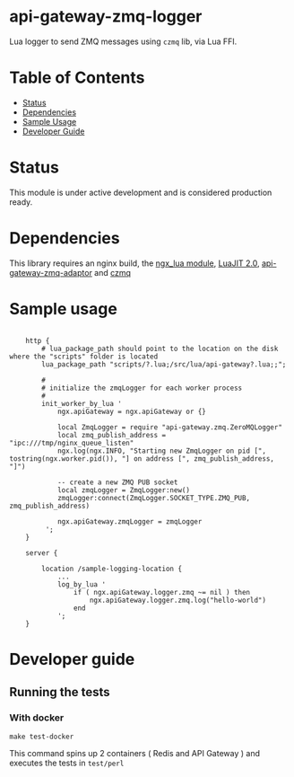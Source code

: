 # api-gateway-zmq-logger
Lua logger to send ZMQ messages using `czmq` lib, via Lua FFI.

Table of Contents
=================

* [Status](#status)
* [Dependencies](#dependencies)
* [Sample Usage](#sample-usage)
* [Developer Guide](#developer-guide)

Status
======
This module is under active development and is considered production ready.

Dependencies
============

This library requires an nginx build,
the [ngx_lua module](http://wiki.nginx.org/HttpLuaModule), [LuaJIT 2.0](http://luajit.org/luajit.html),
[api-gateway-zmq-adaptor](https://github.com/adobe-apiplatform/api-gateway-zmq-adaptor) and
[czmq](http://czmq.zeromq.org/)


Sample usage
============

```nginx

    http {
        # lua_package_path should point to the location on the disk where the "scripts" folder is located
        lua_package_path "scripts/?.lua;/src/lua/api-gateway?.lua;;";

        #
        # initialize the zmqLogger for each worker process
        #
        init_worker_by_lua '
            ngx.apiGateway = ngx.apiGateway or {}

            local ZmqLogger = require "api-gateway.zmq.ZeroMQLogger"
            local zmq_publish_address = "ipc:///tmp/nginx_queue_listen"
            ngx.log(ngx.INFO, "Starting new ZmqLogger on pid [", tostring(ngx.worker.pid()), "] on address [", zmq_publish_address, "]")

            -- create a new ZMQ PUB socket
            local zmqLogger = ZmqLogger:new()
            zmqLogger:connect(ZmqLogger.SOCKET_TYPE.ZMQ_PUB, zmq_publish_address)

            ngx.apiGateway.zmqLogger = zmqLogger
         ';
    }

    server {

        location /sample-logging-location {
            ...
            log_by_lua '
                if ( ngx.apiGateway.logger.zmq ~= nil ) then
                    ngx.apiGateway.logger.zmq.log("hello-world")
                end
            ';
    }

```

Developer guide
===============

## Running the tests

### With docker

```
make test-docker
```
This command spins up 2 containers ( Redis and API Gateway ) and executes the tests in `test/perl`
